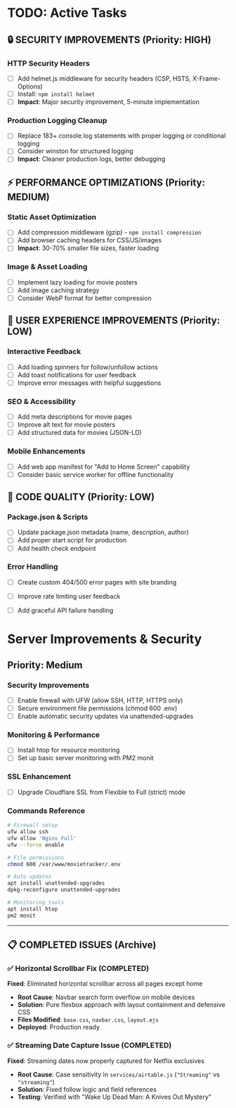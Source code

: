 # TODO: Active Tasks

## 🔒 SECURITY IMPROVEMENTS (Priority: HIGH)

### HTTP Security Headers
- [ ] Add helmet.js middleware for security headers (CSP, HSTS, X-Frame-Options)
- [ ] Install: `npm install helmet`
- [ ] **Impact**: Major security improvement, 5-minute implementation

### Production Logging Cleanup
- [ ] Replace 183+ console.log statements with proper logging or conditional logging
- [ ] Consider winston for structured logging
- [ ] **Impact**: Cleaner production logs, better debugging

## ⚡ PERFORMANCE OPTIMIZATIONS (Priority: MEDIUM)

### Static Asset Optimization
- [ ] Add compression middleware (gzip) - `npm install compression`
- [ ] Add browser caching headers for CSS/JS/images
- [ ] **Impact**: 30-70% smaller file sizes, faster loading

### Image & Asset Loading
- [ ] Implement lazy loading for movie posters
- [ ] Add image caching strategy
- [ ] Consider WebP format for better compression

## 🚀 USER EXPERIENCE IMPROVEMENTS (Priority: LOW)

### Interactive Feedback
- [ ] Add loading spinners for follow/unfollow actions
- [ ] Add toast notifications for user feedback
- [ ] Improve error messages with helpful suggestions

### SEO & Accessibility
- [ ] Add meta descriptions for movie pages
- [ ] Improve alt text for movie posters
- [ ] Add structured data for movies (JSON-LD)

### Mobile Enhancements
- [ ] Add web app manifest for "Add to Home Screen" capability
- [ ] Consider basic service worker for offline functionality

## 🔧 CODE QUALITY (Priority: LOW)

### Package.json & Scripts
- [ ] Update package.json metadata (name, description, author)
- [ ] Add proper start script for production
- [ ] Add health check endpoint

### Error Handling
- [ ] Create custom 404/500 error pages with site branding
- [ ] Improve rate limiting user feedback
- [ ] Add graceful API failure handling


# Server Improvements & Security

## Priority: Medium

### Security Improvements
- [ ] Enable firewall with UFW (allow SSH, HTTP, HTTPS only)
- [ ] Secure environment file permissions (chmod 600 .env)
- [ ] Enable automatic security updates via unattended-upgrades

### Monitoring & Performance
- [ ] Install htop for resource monitoring
- [ ] Set up basic server monitoring with PM2 monit

### SSL Enhancement
- [ ] Upgrade Cloudflare SSL from Flexible to Full (strict) mode

### Commands Reference
```bash
# Firewall setup
ufw allow ssh
ufw allow 'Nginx Full'
ufw --force enable

# File permissions
chmod 600 /var/www/movietracker/.env

# Auto updates
apt install unattended-upgrades
dpkg-reconfigure unattended-upgrades

# Monitoring tools
apt install htop
pm2 monit
```

---

## 📋 COMPLETED ISSUES (Archive)

### ✅ Horizontal Scrollbar Fix (COMPLETED)
**Fixed**: Eliminated horizontal scrollbar across all pages except home
- **Root Cause**: Navbar search form overflow on mobile devices
- **Solution**: Pure flexbox approach with layout containment and defensive CSS
- **Files Modified**: `base.css`, `navbar.css`, `layout.ejs`
- **Deployed**: Production ready

### ✅ Streaming Date Capture Issue (COMPLETED)
**Fixed**: Streaming dates now properly captured for Netflix exclusives
- **Root Cause**: Case sensitivity in `services/airtable.js` (`"Streaming"` vs `"streaming"`)
- **Solution**: Fixed follow logic and field references
- **Testing**: Verified with "Wake Up Dead Man: A Knives Out Mystery"